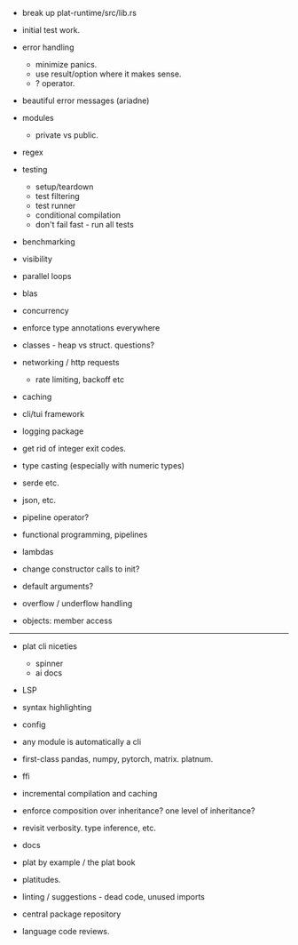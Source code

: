 * break up plat-runtime/src/lib.rs
* initial test work. 

* error handling
  * minimize panics. 
  * use result/option where it makes sense. 
  * ? operator. 

* beautiful error messages (ariadne)
* modules
  * private vs public. 
* regex
* testing
  * setup/teardown 
  * test filtering 
  * test runner
  * conditional compilation
  * don't fail fast - run all tests
* benchmarking
* visibility 
* parallel loops
* blas
* concurrency
* enforce type annotations everywhere
* classes - heap vs struct. questions? 
* networking / http requests
  * rate limiting, backoff etc
* caching
* cli/tui framework
* logging package
* get rid of integer exit codes. 
* type casting (especially with numeric types)
* serde etc. 
* json, etc. 
* pipeline operator? 
* functional programming, pipelines
* lambdas 
* change constructor calls to init? 
* default arguments? 
* overflow / underflow handling 
* objects: member access

--- 
* plat cli niceties
  * spinner
  * ai docs
* LSP
* syntax highlighting
* config 
* any module is automatically a cli
* first-class pandas, numpy, pytorch, matrix. platnum. 
* ffi
* incremental compilation and caching 
* enforce composition over inheritance? one level of inheritance? 
* revisit verbosity. type inference, etc. 
* docs
* plat by example / the plat book
* platitudes. 
* linting / suggestions - dead code, unused imports
* central package repository

* language code reviews. 
